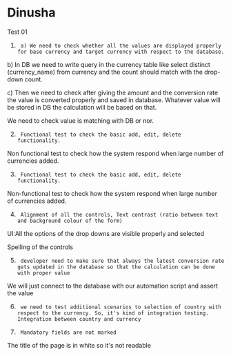 # Dinusha
Test 01

 

1.      a) We need to check whether all the values are displayed properly for base currency and target currency with respect to the database.

 

b) In DB we need to write query in the currency table like select distinct (currency_name) from currency and the count should match with the drop-down count.

 

c) Then we need to check after giving the amount and the conversion rate the value is converted properly and saved in database. Whatever value will be stored in DB the calculation will be based on that.

We need to check value is matching with DB or nor.

 

2.      Functional test to check the basic add, edit, delete functionality.

Non functional test to check how the system respond when large number of currencies added.

 

 

3.      Functional test to check the basic add, edit, delete functionality.

Non-functional test to check how the system respond when large number of currencies added.

 

4.      Alignment of all the controls, Text contrast (ratio between text and background colour of the form)

UI:All the options of the drop downs are visible properly and selected

Spelling of the controls

 

5.      developer need to make sure that always the latest conversion rate gets updated in the database so that the calculation can be done with proper value

We will just connect to the database with our automation script and assert the value

 

6.      we need to test additional scenarios to selection of country with respect to the currency. So, it's kind of integration testing. Integration between country and currency

7.      Mandatory fields are not marked

The title of the page is in white so it's not readable
